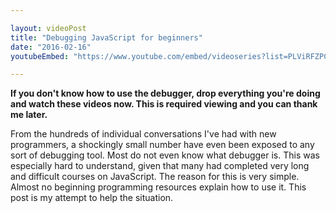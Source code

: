 ```yaml
---

layout: videoPost
title: "Debugging JavaScript for beginners"
date: "2016-02-16"
youtubeEmbed: "https://www.youtube.com/embed/videoseries?list=PLViRFZPCqDBfpIdhWxj3jqzvT5lCoU_B8"

---
```


<strong>If you don't know how to use the debugger, drop everything you're doing and watch these videos now. This is required 
viewing and you can thank me later.</strong>

From the hundreds of individual conversations I've had with new programmers, a shockingly small number have even been 
exposed to any sort of debugging tool. Most do not even know what debugger is. This was especially hard to understand, 
given that many had completed very long and difficult courses on JavaScript. The reason for this is very simple. Almost 
no beginning programming resources explain how to use it. This post is my attempt to help the situation.